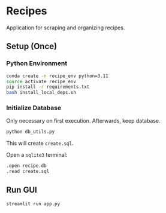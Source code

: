 # Recipes

Application for scraping and organizing recipes.

## Setup (Once) 

### Python Environment

```bash
conda create -n recipe_env python=3.11
source activate recipe_env
pip install -r requirements.txt
bash install_local_deps.sh
```

### Initialize Database

Only necessary on first execution.  Afterwards, keep database.

```bash
python db_utils.py
```

This will create `create.sql`.

Open a `sqlite3` terminal:

```bash
.open recipe.db
.read create.sql
```

## Run GUI

```bash
streamlit run app.py
```